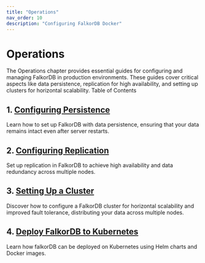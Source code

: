 ```yaml
---
title: "Operations"
nav_order: 10
description: "Configuring FalkorDB Docker"
---
```


# Operations

The Operations chapter provides essential guides for configuring and managing FalkorDB in production environments. These guides cover critical aspects like data persistence, replication for high availability, and setting up clusters for horizontal scalability.
Table of Contents

## 1. [Configuring Persistence](/operations/persistence)

Learn how to set up FalkorDB with data persistence, ensuring that your data remains intact even after server restarts.

## 2. [Configuring Replication](/operations/replication)

Set up replication in FalkorDB to achieve high availability and data redundancy across multiple nodes.

## 3. [Setting Up a Cluster](/operations/cluster)

Discover how to configure a FalkorDB cluster for horizontal scalability and improved fault tolerance, distributing your data across multiple nodes.

## 4. [Deploy FalkorDB to Kubernetes](/operations/k8s_support)

Learn how falkorDB can be deployed on Kubernetes using Helm charts and Docker images.
